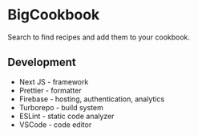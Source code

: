 # BigCookbook

Search to find recipes and add them to your cookbook.

## Development

- Next JS - framework
- Prettier - formatter
- Firebase - hosting, authentication, analytics
- Turborepo - build system
- ESLint - static code analyzer
- VSCode - code editor
